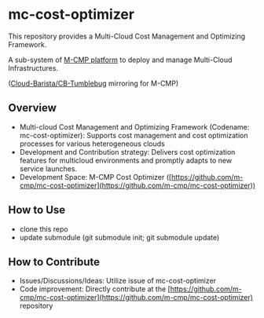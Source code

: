 # mc-cost-optimizer

This repository provides a Multi-Cloud Cost Management and Optimizing Framework. 

A sub-system of [M-CMP platform](https://github.com/m-cmp/docs/tree/main) to deploy and manage Multi-Cloud Infrastructures. 

([Cloud-Barista/CB-Tumblebug](https://github.com/cloud-barista/cb-tumblebug) mirroring for M-CMP)

## Overview

- Multi-cloud Cost Management and Optimizing Framework (Codename: mc-cost-optimizer): Supports cost management and cost optimization processes for various heterogeneous clouds
- Development and Contribution strategy: Delivers cost optimization features for multicloud environments and promptly adapts to new service launches.
- Development Space: M-CMP Cost Optimizer ([https://github.com/m-cmp/mc-cost-optimizer](https://github.com/m-cmp/mc-cost-optimizer))

## How to Use

- clone this repo
- update submodule (git submodule init; git submodule update)

## How to Contribute

- Issues/Discussions/Ideas: Utilize issue of mc-cost-optimizer
- Code improvement: Directly contribute at the [https://github.com/m-cmp/mc-cost-optimizer](https://github.com/m-cmp/mc-cost-optimizer) repository
